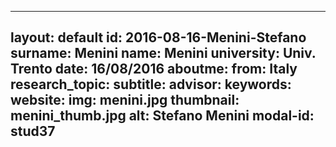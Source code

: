 ---
layout: default 
id: 2016-08-16-Menini-Stefano
surname: Menini
name: Menini
university: Univ. Trento
date: 16/08/2016
aboutme: 
from: Italy
research_topic: 
subtitle: 
advisor: 
keywords: 
website: 
img: menini.jpg
thumbnail: menini_thumb.jpg
alt: Stefano Menini
modal-id: stud37
------

